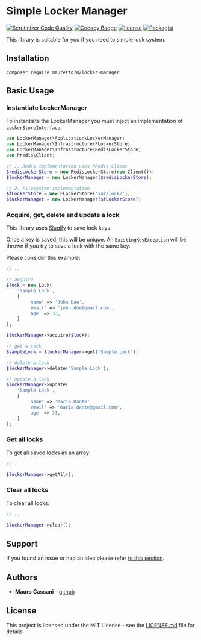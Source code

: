 # Simple Locker Manager

[![Scrutinizer Code Quality](https://scrutinizer-ci.com/g/mauretto78/locker-manager/badges/quality-score.png?b=master)](https://scrutinizer-ci.com/g/mauretto78/locker-manager/?branch=master)
[![Codacy Badge](https://api.codacy.com/project/badge/Grade/b0278e2b5b9b4feb8f9078326d3721fd)](https://www.codacy.com/app/mauretto78/locker-manager?utm_source=github.com&amp;utm_medium=referral&amp;utm_content=mauretto78/locker-manager&amp;utm_campaign=Badge_Grade)
[![license](https://img.shields.io/github/license/mauretto78/simple-event-store-manager.svg)]()
[![Packagist](https://img.shields.io/packagist/v/mauretto78/simple-event-store-manager.svg)]()

This library is suitable for you if you need to simple lock system.

## Installation

```
composer require mauretto78/locker-manager
```

## Basic Usage

### Instantiate LockerManager

To instantiate the LockerManager you must inject an implementation of `LockerStoreInterface`:

```php
use LockerManager\Application\LockerManager;
use LockerManager\Infrastructure\FLockerStore;
use LockerManager\Infrastructure\RedisLockerStore;
use Predis\Client;

// 1. Redis implementation uses PRedis Client
$redisLockerStore = new RedisLockerStore(new Client());
$lockerManager = new LockerManager($redisLockerStore);

// 2. Filesystem implementation
$fLockerStore = new FLockerStore('var/lock/');
$lockerManager = new LockerManager($fLockerStore);

```

### Acquire, get, delete and update a lock

This library uses [Slugify](https://github.com/cocur/slugify) to save lock keys. 

Once a key is saved, this will be unique. An `ExistingKeyException` will be thrown if you try to save a lock with the same key.

Please consider this example:

```php
// ..

// acquire
$lock = new Lock(
    'Sample Lock',
    [
        'name' => 'John Doe',
        'email' => 'john.doe@gmail.com',
        'age' => 33,
    ]
);

$lockerManager->acquire($lock);

// get a lock
$sampleLock = $lockerManager->get('Sample Lock');

// delete a lock
$lockerManager->delete('Sample Lock');

// update a lock
$lockerManager->update(
    'Sample Lock',
    [
        'name' => 'Maria Dante',
        'email' => 'maria.dante@gmail.com',
        'age' => 31,
    ]
);

```

### Get all locks

To get all saved locks as an array:

```php
// ..

$lockerManager->getAll();
```

### Clear all locks

To clear all locks:

```php
// ..

$lockerManager->clear();
```

## Support

If you found an issue or had an idea please refer [to this section](https://github.com/mauretto78/locker-manager/issues).

## Authors

* **Mauro Cassani** - [github](https://github.com/mauretto78)

## License

This project is licensed under the MIT License - see the [LICENSE.md](LICENSE.md) file for details
